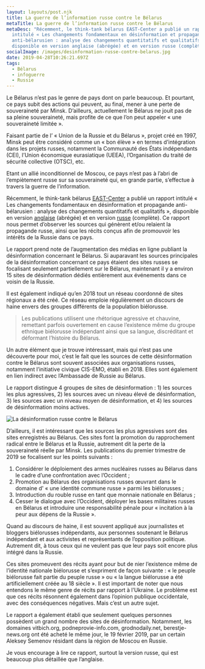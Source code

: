 ```yaml
---
layout: layouts/post.njk
title: La guerre de l’information russe contre le Bélarus
metaTitle: La guerre de l’information russe contre le Bélarus
metaDesc: "Récemment, le think-tank bélarus EAST-Center a publié un rapport
  intitulé « Les changements fondamentaux en désinformation et propagande
  anti-bélarusien : analyse des changements quantitatifs et qualitatifs »,
  disponible en version anglaise (abrégée) et en version russe (complète)."
socialImage: /images/desinformation-russe-contre-belarus.jpg
date: 2019-04-28T10:26:21.697Z
tags:
  - Bélarus
  - infoguerre
  - Russie
---
```

Le Bélarus n’est pas le genre de pays dont on parle beaucoup. Et pourtant, ce pays subit des actions qui peuvent, au final, mener à une perte de souveraineté par Minsk. D’ailleurs, actuellement le Bélarus ne jouit pas de sa pleine souveraineté, mais profite de ce que l’on peut appeler « une souveraineté limitée ».

Faisant partie de l’ « Union de la Russie et du Bélarus », projet créé en 1997, Minsk peut être considéré comme un « bon élève » en termes d’intégration dans les projets russes, notamment la Communauté des États indépendants (CEI), l’Union économique eurasiatique (UEEA), l’Organisation du traité de sécurité collective (OTSC), etc.

Etant un allié inconditionnel de Moscou, ce pays n’est pas à l’abri de l’empiètement russe sur sa souveraineté qui, en grande partie, s’effectue à travers la guerre de l’information.

Récemment, le think-tank bélarus [EAST-Center](http://east-center.org/) a publié un rapport intitulé « Les changements fondamentaux en désinformation et propagande anti-bélarusien : analyse des changements quantitatifs et qualitatifs », disponible en version [anglaise](http://east-center.org/wp-content/uploads/2019/04/Belarus-Disinformation-Propaganda-2019-ENG.pdf) (abrégée) et en version [russe](http://east-center.org/wp-content/uploads/2019/04/Belarus-Disinformation-Propaganda-2019-RU.pdf) (complète). Ce rapport nous permet d’observer les sources qui génèrent et/ou relaient la propagande russe, ainsi que les récits conçus afin de promouvoir les intérêts de la Russie dans ce pays.

Le rapport prend note de l’augmentation des médias en ligne publiant la désinformation concernant le Bélarus. Si auparavant les sources principales de la désinformation concernant ce pays étaient des sites russes se focalisant seulement partiellement sur le Bélarus, maintenant il y a environ 15 sites de désinformation dédiés entièrement aux événements dans ce voisin de la Russie.

Il est également indiqué qu’en 2018 tout un réseau coordonné de sites régionaux a été créé. Ce réseau emploie régulièrement un discours de haine envers des groupes différents de la population biélorusse.

>Les publications utilisent une rhétorique agressive et chauvine, remettant parfois ouvertement en cause l’existence même du groupe ethnique biélorusse indépendant ainsi que sa langue, discréditant et déformant l’histoire du Bélarus.

Un autre élément que je trouve intéressant, mais qui n’est pas une découverte pour moi, c’est le fait que les sources de cette désinformation contre le Bélarus sont souvent associées aux organisations russes, notamment l’initiative civique CIS-EMO, établi en 2018. Elles sont également en lien indirect avec l’Ambassade de Russie au Bélarus.

Le rapport distingue 4 groupes de sites de désinformation : 1) les sources les plus agressives, 2) les sources avec un niveau élevé de désinformation, 3) les sources avec un niveau moyen de désinformation, et 4) les sources de désinformation moins actives.

![La désinformation russe contre le Bélarus](/images/desinformation-russe-contre-belarus.jpg)

D’ailleurs, il est intéressant que les sources les plus agressives sont des sites enregistrés au Bélarus. Ces sites font la promotion du rapprochement radical entre le Bélarus et la Russie, autrement dit la perte de la souveraineté réelle par Minsk. Les publications du premier trimestre de 2019 se focalisent sur les points suivants :

1. Considérer le déploiement des armes nucléaires russes au Bélarus dans le cadre d’une confrontation avec l’Occident ;
2. Promotion au Bélarus des organisations russes œuvrant dans le domaine d' « une identité commune russe » parmi les biélorusses ;
3. Introduction du rouble russe en tant que monnaie nationale en Bélarus ;
4. Cesser le dialogue avec l’Occident, déployer les bases militaires russes en Bélarus et introduire une responsabilité pénale pour « incitation à la peur aux dépens de la Russie ».

Quand au discours de haine, il est souvent appliqué aux journalistes et bloggers biélorusses indépendants, aux personnes soutenant le Bélarus indépendant et aux activistes et représentants de l’opposition politique. Autrement dit, à tous ceux qui ne veulent pas que leur pays soit encore plus intégré dans la Russie.

Ces sites promeuvent des récits ayant pour but de nier l’existence même de l’identité nationale biélorusse et s’expriment de façon suivante : « le peuple biélorusse fait partie du peuple russe » ou « la langue biélorusse a été artificiellement créée au 18 siècle ». Il est important de noter que nous entendons le même genre de récits par rapport à l’Ukraine. Le problème est que ces récits résonnent également dans l’opinion publique occidentale, avec des conséquences négatives. Mais c’est un autre sujet.

Le rapport a également établi que seulement quelques personnes possèdent un grand nombre des sites de désinformation. Notamment, les domaines ​vitbich.org,​ ​podneprovie-info.com​, ​grodnodaily.net​, berestje-news.org​ ont été acheté le même jour, le 19 février 2019, par un certain Aleksey Semenov résidant dans la région de Moscou en Russie.

Je vous encourage à lire ce rapport, surtout la version russe, qui est beaucoup plus détaillée que l’anglaise.